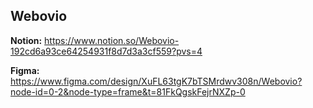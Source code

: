 Webovio
-
**Notion:** https://www.notion.so/Webovio-192cd6a93ce64254931f8d7d3a3cf559?pvs=4

**Figma:** https://www.figma.com/design/XuFL63tgK7bTSMrdwv308n/Webovio?node-id=0-2&node-type=frame&t=81FkQgskFejrNXZp-0